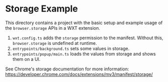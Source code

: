 # Storage Example

This directory contains a project with the basic setup and example usage of the `browser.storage` APIs in a WXT extension.

1. `wxt.config.ts` adds the `storage` permission to the manifest. Without this, `browser.storage` is undefined at runtime.
2. `entrypoints/background.ts` sets some values in storage.
3. `entrypoints/popup/main.ts` loads the values from storage and shows them on a UI.

See Chrome's storage documentation for more information: https://developer.chrome.com/docs/extensions/mv3/manifest/storage/
